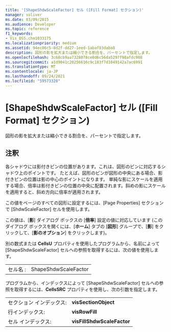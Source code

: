 ```yaml
---
title: '[ShapeShdwScaleFactor] セル ([Fill Format] セクション)'
manager: soliver
ms.date: 03/09/2015
ms.audience: Developer
ms.topic: reference
f1_keywords:
- Vis_DSS.chm1033175
ms.localizationpriority: medium
ms.assetid: 94ec06c5-8d2f-dd27-1eed-1abaf93daba8
description: 図形の影を拡大または縮小できる割合を、パーセントで指定します。
ms.openlocfilehash: 3c68cb9aa7328078ce8d6c56da5297f98afdc908
ms.sourcegitcommit: a1d9041c20256616c9c183f7d1049142a7ac6991
ms.translationtype: MT
ms.contentlocale: ja-JP
ms.lasthandoff: 09/24/2021
ms.locfileid: "59573328"
---
```

# <a name="shapeshdwscalefactor-cell-fill-format-section"></a>[ShapeShdwScaleFactor] セル ([Fill Format] セクション)

図形の影を拡大または縮小できる割合を、パーセントで指定します。
  
## <a name="remarks"></a>注釈

各シャドウには影付きピンの位置があります。これは、図形のピンに対応するシャドウ上のポイントです。 たとえば、図形のピンが図形の中央にある場合、影付きピンの位置は影の中心のポイントになります。 単純な影にスケールを適用する場合、倍率は影付きピンの位置の中央に配置されます。斜めの影にスケールを適用すると、斜め方向に倍率が適用されます。 
  
この値をページのすべての図形に設定するには、[Page Properties] セクションで [ShdwScaleFactor] セルを使用します。
  
この値は、[**影**] ダイアログ ボックスの [**倍率**] 設定の値に対応しています (このダイアログ ボックスを開くには、[**ホーム**] タブの [**図形**] グループで、[**影**] をクリックして、[**影のオプション**] をクリックします)。
  
別の数式または **CellsU** プロパティを使用したプログラムから、名前によって [ShapeShdwScaleFactor] セルへの参照を取得するには、次の値を使用します。 
  
|||
|:-----|:-----|
|セル名 :  <br/> |ShapeShdwScaleFactor  <br/> |
   
プログラムから、インデックスによって [ShapeShdwScaleFactor] セルへの参照を取得するには、**CellsSRC** プロパティを使用し、次の引数を指定します。 
  
|||
|:-----|:-----|
|セクション インデックス:  <br/> |**visSectionObject** <br/> |
|行インデックス:  <br/> |**visRowFill** <br/> |
|セル インデックス:  <br/> |**visFillShdwScaleFactor** <br/> |
   

